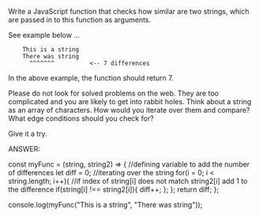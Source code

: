 Write a JavaScript function that checks how similar are two strings, which are passed in to this function as arguments.

See example below ...

```
    This is a string
    There was string
      ^^^^^^^          <-- 7 differences
```

In the above example, the function should return 7.

Please do not look for solved problems on the web. They are too complicated and you are likely to get into rabbit holes. Think about a string as an array of characters. How would you iterate over them and compare?  What edge conditions should you check for?

Give it a try.



ANSWER:

const myFunc = (string, string2) => {
  //defining variable to add the number of differences
   let diff = 0;
   //iterating over the string
   for(i = 0; i < string.length; i++){
    //if index of string[i] does not match string2[i] add 1 to the difference
      if(string[i] !== string2[i]){
        diff++;
      };
   };
   return diff;
};

console.log(myFunc("This is a string", "There was string"));